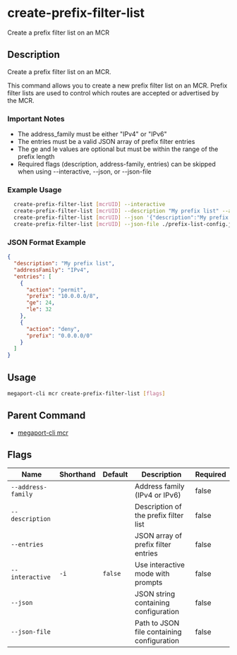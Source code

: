 # create-prefix-filter-list

Create a prefix filter list on an MCR

## Description

Create a prefix filter list on an MCR.

This command allows you to create a new prefix filter list on an MCR. Prefix filter lists are used to control which routes are accepted or advertised by the MCR.

### Important Notes
  - The address_family must be either "IPv4" or "IPv6"
  - The entries must be a valid JSON array of prefix filter entries
  - The ge and le values are optional but must be within the range of the prefix length
  - Required flags (description, address-family, entries) can be skipped when using --interactive, --json, or --json-file

### Example Usage

```sh
  create-prefix-filter-list [mcrUID] --interactive
  create-prefix-filter-list [mcrUID] --description "My prefix list" --address-family "IPv4" --entries '[{"action":"permit","prefix":"10.0.0.0/8","ge":24,"le":32}]'
  create-prefix-filter-list [mcrUID] --json '{"description":"My prefix list","addressFamily":"IPv4","entries":[{"action":"permit","prefix":"10.0.0.0/8","ge":24,"le":32}]}'
  create-prefix-filter-list [mcrUID] --json-file ./prefix-list-config.json
```
### JSON Format Example
```json
{
  "description": "My prefix list",
  "addressFamily": "IPv4",
  "entries": [
    {
      "action": "permit",
      "prefix": "10.0.0.0/8",
      "ge": 24,
      "le": 32
    },
    {
      "action": "deny",
      "prefix": "0.0.0.0/0"
    }
  ]
}

```

## Usage

```sh
megaport-cli mcr create-prefix-filter-list [flags]
```


## Parent Command

* [megaport-cli mcr](megaport-cli_mcr.md)


## Flags

| Name | Shorthand | Default | Description | Required |
|------|-----------|---------|-------------|----------|
| `--address-family` |  |  | Address family (IPv4 or IPv6) | false |
| `--description` |  |  | Description of the prefix filter list | false |
| `--entries` |  |  | JSON array of prefix filter entries | false |
| `--interactive` | `-i` | `false` | Use interactive mode with prompts | false |
| `--json` |  |  | JSON string containing configuration | false |
| `--json-file` |  |  | Path to JSON file containing configuration | false |


